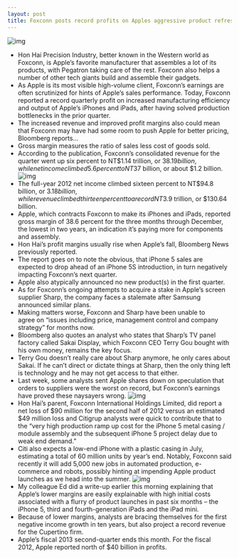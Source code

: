 ```yaml
---
layout: post
title: Foxconn posts record profits on Apples aggressive product refreshes
---
```

![img](http://media.idownloadblog.com/wp-content/uploads/2012/03/tim-cook-foxconn.jpg)
* Hon Hai Precision Industry, better known in the Western world as Foxconn, is Apple’s favorite manufacturer that assembles a lot of its products, with Pegatron taking care of the rest. Foxconn also helps a number of other tech giants build and assemble their gadgets.
* As Apple is its most visible high-volume client, Foxconn’s earnings are often scrutinized for hints of Apple’s sales performance. Today, Foxconn reported a record quarterly profit on increased manufacturing efficiency and output of Apple’s iPhones and iPads, after having solved production bottlenecks in the prior quarter.
* The increased revenue and improved profit margins also could mean that Foxconn may have had some room to push Apple for better pricing, Bloomberg reports…
* Gross margin measures the ratio of sales less cost of goods sold.
* According to the publication, Foxconn’s consolidated revenue for the quarter went up six percent to NT$1.14 trillion, or $38.19 billion, while net income climbed 5.6 percent to NT$37 billion, or about $1.2 billion.
![img](http://media.idownloadblog.com/wp-content/uploads/2013/03/Foxconn-earnings.png)
* The full-year 2012 net income climbed sixteen percent to NT$94.8 billion, or $3.18 billion, while revenue climbed thirteen percent to a record NT$3.9 trillion, or $130.64 billion.
* Apple, which contracts Foxconn to make its iPhones and iPads, reported gross margin of 38.6 percent for the three months through December, the lowest in two years, an indication it’s paying more for components and assembly.
* Hon Hai’s profit margins usually rise when Apple’s fall, Bloomberg News previously reported.
* The report goes on to note the obvious, that iPhone 5 sales are expected to drop ahead of an iPhone 5S introduction, in turn negatively impacting Foxconn’s next quarter.
* Apple also atypically announced no new product(s) in the first quarter.
* As for Foxconn’s ongoing attempts to acquire a stake in Apple’s screen supplier Sharp, the company faces a stalemate after Samsung announced similar plans.
* Making matters worse, Foxconn and Sharp have been unable to agree on “issues including price, management control and company strategy” for months now.
* Bloomberg also quotes an analyst who states that Sharp’s TV panel factory called Sakai Display, which Foxconn CEO Terry Gou bought with his own money, remains the key focus.
* Terry Gou doesn’t really care about Sharp anymore, he only cares about Sakai. If he can’t direct or dictate things at Sharp, then the only thing left is technology and he may not get access to that either.
* Last week, some analysts sent Apple shares down on speculation that orders to suppliers were the worst on record, but Foxconn’s earnings have proved these naysayers wrong.
![img](http://media.idownloadblog.com/wp-content/uploads/2012/09/iPhone-5-manufacturing-process-005.jpg)
* Hon Hai’s parent, Foxconn International Holdings Limited, did report a net loss of $90 million for the second half of 2012 versus an estimated $49 million loss and Citigrup analysts were quick to contribute that to the “very high production ramp up cost for the iPhone 5 metal casing / module assembly and the subsequent iPhone 5 project delay due to weak end demand.”
* Citi also expects a low-end iPhone with a plastic casing in July, estimating a total of 60 million units by year’s end. Notably, Foxconn said recently it will add 5,000 new jobs in automated production, e-commerce and robots, possibly hinting at impending Apple product launches as we head into the summer.
![img](http://media.idownloadblog.com/wp-content/uploads/2013/03/Budget-iPhone-Martin-Hajek-001.jpg)
* My colleague Ed did a write-up earlier this morning explaining that Apple’s lower margins are easily explainable with high initial costs associated with a flurry of product launches in past six months – the iPhone 5, third and fourth-generation iPads and the iPad mini.
* Because of lower margins, analysts are bracing themselves for the first negative income growth in ten years, but also project a record revenue for the Cupertino firm.
* Apple’s fiscal 2013 second-quarter ends this month. For the fiscal 2012, Apple reported north of $40 billion in profits.

